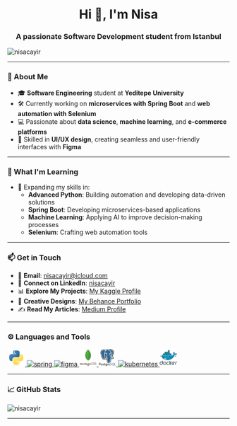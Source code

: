 <h1 align="center">Hi 👋, I'm Nisa</h1>
<h3 align="center">A passionate Software Development student from Istanbul</h3>

<p align="left"> <img src="https://komarev.com/ghpvc/?username=nisacayir&label=Profile%20views&color=0e75b6&style=flat" alt="nisacayir" /> </p>

---

### 🌟 About Me
- 🎓 **Software Engineering** student at **Yeditepe University**  
- 🛠️ Currently working on **microservices with Spring Boot** and **web automation with Selenium**  
- 💻 Passionate about **data science**, **machine learning**, and **e-commerce platforms**  
- 🎨 Skilled in **UI/UX design**, creating seamless and user-friendly interfaces with **Figma**  

---

### 🧠 What I'm Learning
- 🌱 Expanding my skills in:
  - **Advanced Python**: Building automation and developing data-driven solutions  
  - **Spring Boot**: Developing microservices-based applications  
  - **Machine Learning**: Applying AI to improve decision-making processes  
  - **Selenium**: Crafting web automation tools  

---

### 📫 Get in Touch
- 📧 **Email**: nisacayir@icloud.com  
- 🔗 **Connect on LinkedIn**: [nisacayir](https://linkedin.com/in/nisacayir)  
- 📊 **Explore My Projects**: [My Kaggle Profile](https://kaggle.com/nisacayir)  
- 🌟 **Creative Designs**: [My Behance Portfolio](https://www.behance.net/nisacayir)  
- ✍️ **Read My Articles**: [Medium Profile](https://medium.com/@nisacayir)    

---

### ⚙️ Languages and Tools
<p align="left">
  <a href="https://www.python.org" target="_blank" rel="noreferrer"> <img src="https://raw.githubusercontent.com/devicons/devicon/master/icons/python/python-original.svg" alt="python" width="40" height="40"/> </a>
  <a href="https://spring.io/" target="_blank" rel="noreferrer"> <img src="https://www.vectorlogo.zone/logos/springio/springio-icon.svg" alt="spring" width="40" height="40"/> </a>
  <a href="https://figma.com" target="_blank" rel="noreferrer"> <img src="https://www.vectorlogo.zone/logos/figma/figma-icon.svg" alt="figma" width="40" height="40"/> </a>
  <a href="https://www.mongodb.com/" target="_blank" rel="noreferrer"> <img src="https://raw.githubusercontent.com/devicons/devicon/master/icons/mongodb/mongodb-original-wordmark.svg" alt="mongodb" width="40" height="40"/> </a>
  <a href="https://www.postgresql.org/" target="_blank" rel="noreferrer"> <img src="https://raw.githubusercontent.com/devicons/devicon/master/icons/postgresql/postgresql-original-wordmark.svg" alt="postgresql" width="40" height="40"/> </a>
  <a href="https://kubernetes.io/" target="_blank" rel="noreferrer"> <img src="https://www.vectorlogo.zone/logos/kubernetes/kubernetes-icon.svg" alt="kubernetes" width="40" height="40"/> </a>
  <a href="https://www.docker.com/" target="_blank" rel="noreferrer"> <img src="https://raw.githubusercontent.com/devicons/devicon/master/icons/docker/docker-original-wordmark.svg" alt="docker" width="40" height="40"/> </a>
</p>

---

### 📈 GitHub Stats
<p><img align="center" src="https://github-readme-streak-stats.herokuapp.com/?user=nisacayir&" alt="nisacayir" /></p>

---
